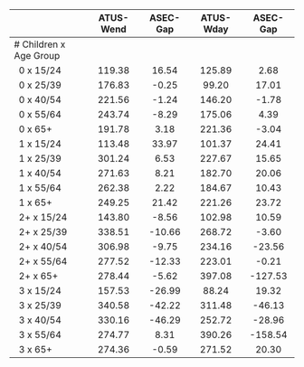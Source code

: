 
|                      |    ATUS-Wend |     ASEC-Gap |    ATUS-Wday |     ASEC-Gap |
| -------------------- | :----------: | :----------: | :----------: | :----------: |
| # Children x Age Group |              |              |              |              |
| &nbsp;&nbsp;0 x 15/24 |       119.38 |        16.54 |       125.89 |         2.68 |
| &nbsp;&nbsp;0 x 25/39 |       176.83 |        -0.25 |        99.20 |        17.01 |
| &nbsp;&nbsp;0 x 40/54 |       221.56 |        -1.24 |       146.20 |        -1.78 |
| &nbsp;&nbsp;0 x 55/64 |       243.74 |        -8.29 |       175.06 |         4.39 |
| &nbsp;&nbsp;0 x 65+  |       191.78 |         3.18 |       221.36 |        -3.04 |
| &nbsp;&nbsp;1 x 15/24 |       113.48 |        33.97 |       101.37 |        24.41 |
| &nbsp;&nbsp;1 x 25/39 |       301.24 |         6.53 |       227.67 |        15.65 |
| &nbsp;&nbsp;1 x 40/54 |       271.63 |         8.21 |       182.70 |        20.06 |
| &nbsp;&nbsp;1 x 55/64 |       262.38 |         2.22 |       184.67 |        10.43 |
| &nbsp;&nbsp;1 x 65+  |       249.25 |        21.42 |       221.26 |        23.72 |
| &nbsp;&nbsp;2+ x 15/24 |       143.80 |        -8.56 |       102.98 |        10.59 |
| &nbsp;&nbsp;2+ x 25/39 |       338.51 |       -10.66 |       268.72 |        -3.60 |
| &nbsp;&nbsp;2+ x 40/54 |       306.98 |        -9.75 |       234.16 |       -23.56 |
| &nbsp;&nbsp;2+ x 55/64 |       277.52 |       -12.33 |       223.01 |        -0.21 |
| &nbsp;&nbsp;2+ x 65+ |       278.44 |        -5.62 |       397.08 |      -127.53 |
| &nbsp;&nbsp;3 x 15/24 |       157.53 |       -26.99 |        88.24 |        19.32 |
| &nbsp;&nbsp;3 x 25/39 |       340.58 |       -42.22 |       311.48 |       -46.13 |
| &nbsp;&nbsp;3 x 40/54 |       330.16 |       -46.29 |       252.72 |       -28.96 |
| &nbsp;&nbsp;3 x 55/64 |       274.77 |         8.31 |       390.26 |      -158.54 |
| &nbsp;&nbsp;3 x 65+  |       274.36 |        -0.59 |       271.52 |        20.30 |

